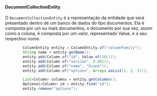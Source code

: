 #### DocumentCollectionEntity

O `DocumentCollectionEntity` é a representação da entidade que será presentado dentro de um banco de dados do tipo documentos. Ela é composta por um ou mais documentos, o documento por sua vez, assim como a coluna, é composta por um valor, representado Value, e o seu respectivo nome.

```java
        ColumnEntity entity = ColumnEntity.of("columnFamily");
        String name = entity.getName();
        entity.add(Column.of("id", Value.of(10L)));
        entity.add(Column.of("version", 0.001));
        entity.add(Column.of("name", "Diana"));
        entity.add(Column.of("options", Arrays.asList(1, 2, 3)));

        List<Column> columns = entity.getColumns();
        Optional<Column> id = entity.find("id");
        entity.remove("options");
```



